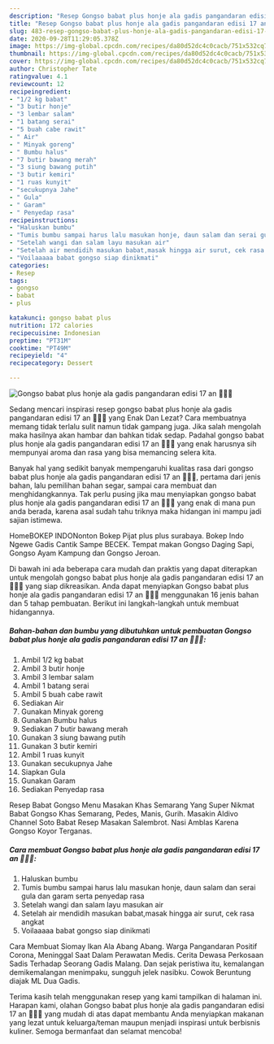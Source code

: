```yaml
---
description: "Resep Gongso babat plus honje ala gadis pangandaran edisi 17 an 🍖🍖🍖 | Bahan Membuat Gongso babat plus honje ala gadis pangandaran edisi 17 an 🍖🍖🍖 Yang Paling Enak"
title: "Resep Gongso babat plus honje ala gadis pangandaran edisi 17 an 🍖🍖🍖 | Bahan Membuat Gongso babat plus honje ala gadis pangandaran edisi 17 an 🍖🍖🍖 Yang Paling Enak"
slug: 483-resep-gongso-babat-plus-honje-ala-gadis-pangandaran-edisi-17-an-bahan-membuat-gongso-babat-plus-honje-ala-gadis-pangandaran-edisi-17-an-yang-paling-enak
date: 2020-09-28T11:29:05.378Z
image: https://img-global.cpcdn.com/recipes/da80d52dc4c0cacb/751x532cq70/gongso-babat-plus-honje-ala-gadis-pangandaran-edisi-17-an-🍖🍖🍖-foto-resep-utama.jpg
thumbnail: https://img-global.cpcdn.com/recipes/da80d52dc4c0cacb/751x532cq70/gongso-babat-plus-honje-ala-gadis-pangandaran-edisi-17-an-🍖🍖🍖-foto-resep-utama.jpg
cover: https://img-global.cpcdn.com/recipes/da80d52dc4c0cacb/751x532cq70/gongso-babat-plus-honje-ala-gadis-pangandaran-edisi-17-an-🍖🍖🍖-foto-resep-utama.jpg
author: Christopher Tate
ratingvalue: 4.1
reviewcount: 12
recipeingredient:
- "1/2 kg babat"
- "3 butir honje"
- "3 lembar salam"
- "1 batang serai"
- "5 buah cabe rawit"
- " Air"
- " Minyak goreng"
- " Bumbu halus"
- "7 butir bawang merah"
- "3 siung bawang putih"
- "3 butir kemiri"
- "1 ruas kunyit"
- "secukupnya Jahe"
- " Gula"
- " Garam"
- " Penyedap rasa"
recipeinstructions:
- "Haluskan bumbu"
- "Tumis bumbu sampai harus lalu masukan honje, daun salam dan serai gula dan garam serta penyedap rasa"
- "Setelah wangi dan salam layu masukan air"
- "Setelah air mendidih masukan babat,masak hingga air surut, cek rasa angkat"
- "Voilaaaaa babat gongso siap dinikmati"
categories:
- Resep
tags:
- gongso
- babat
- plus

katakunci: gongso babat plus 
nutrition: 172 calories
recipecuisine: Indonesian
preptime: "PT31M"
cooktime: "PT49M"
recipeyield: "4"
recipecategory: Dessert

---
```



![Gongso babat plus honje ala gadis pangandaran edisi 17 an 🍖🍖🍖](https://img-global.cpcdn.com/recipes/da80d52dc4c0cacb/751x532cq70/gongso-babat-plus-honje-ala-gadis-pangandaran-edisi-17-an-🍖🍖🍖-foto-resep-utama.jpg)

Sedang mencari inspirasi resep gongso babat plus honje ala gadis pangandaran edisi 17 an 🍖🍖🍖 yang Enak Dan Lezat? Cara membuatnya memang tidak terlalu sulit namun tidak gampang juga. Jika salah mengolah maka hasilnya akan hambar dan bahkan tidak sedap. Padahal gongso babat plus honje ala gadis pangandaran edisi 17 an 🍖🍖🍖 yang enak harusnya sih mempunyai aroma dan rasa yang bisa memancing selera kita.

Banyak hal yang sedikit banyak mempengaruhi kualitas rasa dari gongso babat plus honje ala gadis pangandaran edisi 17 an 🍖🍖🍖, pertama dari jenis bahan, lalu pemilihan bahan segar, sampai cara membuat dan menghidangkannya. Tak perlu pusing jika mau menyiapkan gongso babat plus honje ala gadis pangandaran edisi 17 an 🍖🍖🍖 yang enak di mana pun anda berada, karena asal sudah tahu triknya maka hidangan ini mampu jadi sajian istimewa.

HomeBOKEP INDONonton Bokep Pijat plus plus surabaya. Bokep Indo Ngewe Gadis Cantik Sampe BECEK. Tempat makan Gongso Daging Sapi, Gongso Ayam Kampung dan Gongso Jeroan.


Di bawah ini ada beberapa cara mudah dan praktis yang dapat diterapkan untuk mengolah gongso babat plus honje ala gadis pangandaran edisi 17 an 🍖🍖🍖 yang siap dikreasikan. Anda dapat menyiapkan Gongso babat plus honje ala gadis pangandaran edisi 17 an 🍖🍖🍖 menggunakan 16 jenis bahan dan 5 tahap pembuatan. Berikut ini langkah-langkah untuk membuat hidangannya.

<!--inarticleads1-->

##### Bahan-bahan dan bumbu yang dibutuhkan untuk pembuatan Gongso babat plus honje ala gadis pangandaran edisi 17 an 🍖🍖🍖:

1. Ambil 1/2 kg babat
1. Ambil 3 butir honje
1. Ambil 3 lembar salam
1. Ambil 1 batang serai
1. Ambil 5 buah cabe rawit
1. Sediakan  Air
1. Gunakan  Minyak goreng
1. Gunakan  Bumbu halus
1. Sediakan 7 butir bawang merah
1. Gunakan 3 siung bawang putih
1. Gunakan 3 butir kemiri
1. Ambil 1 ruas kunyit
1. Gunakan secukupnya Jahe
1. Siapkan  Gula
1. Gunakan  Garam
1. Sediakan  Penyedap rasa


Resep Babat Gongso Menu Masakan Khas Semarang Yang Super Nikmat Babat Gongso Khas Semarang, Pedes, Manis, Gurih. Masakin Aldivo Channel Soto Babat Resep Masakan Salembrot. Nasi Amblas Karena Gongso Koyor Terganas. 

<!--inarticleads2-->

##### Cara membuat Gongso babat plus honje ala gadis pangandaran edisi 17 an 🍖🍖🍖:

1. Haluskan bumbu
1. Tumis bumbu sampai harus lalu masukan honje, daun salam dan serai gula dan garam serta penyedap rasa
1. Setelah wangi dan salam layu masukan air
1. Setelah air mendidih masukan babat,masak hingga air surut, cek rasa angkat
1. Voilaaaaa babat gongso siap dinikmati


Cara Membuat Siomay Ikan Ala Abang Abang. Warga Pangandaran Positif Corona, Meninggal Saat Dalam Perawatan Medis. Cerita Dewasa Perkosaan Sadis Terhadap Seorang Gadis Malang. Dan sejak peristiwa itu, kemalangan demikemalangan menimpaku, sungguh jelek nasibku. Cowok Beruntung diajak ML Dua Gadis. 

Terima kasih telah menggunakan resep yang kami tampilkan di halaman ini. Harapan kami, olahan Gongso babat plus honje ala gadis pangandaran edisi 17 an 🍖🍖🍖 yang mudah di atas dapat membantu Anda menyiapkan makanan yang lezat untuk keluarga/teman maupun menjadi inspirasi untuk berbisnis kuliner. Semoga bermanfaat dan selamat mencoba!
